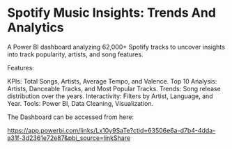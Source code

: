 # Spotify Music Insights: Trends And Analytics

A Power BI dashboard analyzing 62,000+ Spotify tracks to uncover insights into track popularity, artists, and song features.

Features:

KPIs: Total Songs, Artists, Average Tempo, and Valence.
Top 10 Analysis: Artists, Danceable Tracks, and Most Popular Tracks.
Trends: Song release distribution over the years.
Interactivity: Filters by Artist, Language, and Year.
Tools: Power BI, Data Cleaning, Visualization.

The Dashboard can be accessed from here:

https://app.powerbi.com/links/Lx10y9SaTe?ctid=63506e6a-d7b4-4dda-a31f-3d2361e72e87&pbi_source=linkShare
